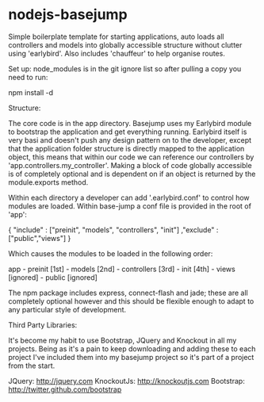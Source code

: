 nodejs-basejump
===============

Simple boilerplate template for starting applications, auto loads all controllers and models into globally accessible structure without clutter using 'earlybird'. Also includes 'chauffeur' to help organise routes.

Set up:
node_modules is in the git ignore list so after pulling a copy you need to run:

npm install -d

Structure:

The core code is in the app directory. Basejump uses my Earlybird module to bootstrap the application and get everything running. Earlybird itself is very basi and doesn't push any design pattern on to the developer, except that the application folder structure is directly mapped to the application object, this means that within our code we can reference our controllers by 'app.controllers.my_controller'. Making a block of code globally accessible is of completely optional and is dependent on if an object is returned by the module.exports method.

Within each directory a developer can add '.earlybird.conf' to control how modules are loaded. Within base-jump a conf file is provided in the root of 'app':

{
	"include" : ["preinit", "models", "controllers", "init"]
	,"exclude" : ["public","views"]
}

Which causes the modules to be loaded in the following order: 

app
	- preinit [1st]
	- models [2nd]
	- controllers [3rd]
	- init [4th]
	- views [ignored]
	- public [ignored]

The npm package includes express, connect-flash and jade; these are all completely optional however and this should be flexible enough to adapt to any particular style of development.

Third Party Libraries:

It's become my habit to use Bootstrap, JQuery and Knockout in all my projects. Being as it's a pain to keep downloading and adding these to each project I've included them into my basejump project so it's part of a project from the start.

JQuery: http://jquery.com
KnockoutJs: http://knockoutjs.com
Bootstrap: http://twitter.github.com/bootstrap
